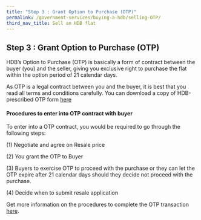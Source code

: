 ```yaml
---
title: "Step 3 : Grant Option to Purchase (OTP)"
permalink: /government-services/buying-a-hdb/selling-OTP/
third_nav_title: Sell an HDB flat
---
```


## Step 3 : Grant Option to Purchase (OTP)

HDB’s Option to Purchase (OTP) is basically a form of contract between the buyer (you) and the seller, giving you exclusive right to purchase the flat within the option period of 21 calendar days.

As OTP is a legal contract between you and the buyer, it is best that you read all terms and conditions carefully. You can download a copy of HDB-prescribed OTP form [here](https://services2.hdb.gov.sg/webapp/BB24OTPDlWeb/BB24POptionToPurchaseDL_Link)


#### Procedures to enter into OTP contract with buyer

To enter into a OTP contract, you would be required to go through the following steps:

(1) Negotiate and agree on Resale price

(2) You grant the OTP to Buyer

(3) Buyers to exercise OTP to proceed with the purchase or they can let the OTP expire after 21 calendar days should they decide not proceed with the purchase.

(4) Decide when to submit resale application

Get more information on the procedures to complete the OTP transaction [here](https://www.hdb.gov.sg/cs/infoweb/residential/selling-a-flat/selling-process/option-to-purchase).
